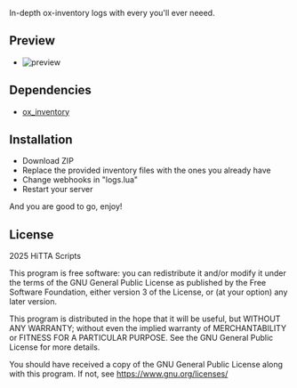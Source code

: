 In-depth ox-inventory logs with every you'll ever neeed.

## Preview
- ![preview](https://i.imgur.com/HBc7Xyv.png)

## Dependencies
- [ox_inventory](https://github.com/overextended/ox_inventory)

## Installation
- Download ZIP
- Replace the provided inventory files with the ones you already have
- Change webhooks in "logs.lua"
- Restart your server

And you are good to go, enjoy!

## License
2025 HiTTA Scripts

This program is free software: you can redistribute it and/or modify
it under the terms of the GNU General Public License as published by
the Free Software Foundation, either version 3 of the License, or
(at your option) any later version.

This program is distributed in the hope that it will be useful,
but WITHOUT ANY WARRANTY; without even the implied warranty of
MERCHANTABILITY or FITNESS FOR A PARTICULAR PURPOSE.  See the
GNU General Public License for more details.

You should have received a copy of the GNU General Public License
along with this program.  If not, see <https://www.gnu.org/licenses/>
